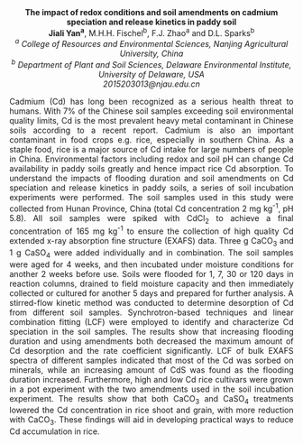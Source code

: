 <center><strong>The impact of redox conditions and soil amendments on cadmium speciation and release kinetics in paddy soil</strong>

<center><strong>Jiali Yan<sup>a</sup></strong>, M.H.H. Fischel<sup>b</sup>, F.J. Zhao<sup>a</sup> and D.L. Sparks<sup>b</sup>

<center><i><sup>a</sup> College of Resources and Environmental Sciences, Nanjing
Agricultural University, China </i>

<center><i><sup>b</sup> Department of Plant and Soil Sciences, Delaware Environmental
Institute, University of Delaware, USA</i>

<center><i>2015203013@njau.edu.cn</i>

<p style=text-align:justify>Cadmium (Cd) has long been recognized as a serious health threat to
humans. With 7% of the Chinese soil samples exceeding soil environmental
quality limits, Cd is the most prevalent heavy metal contaminant in
Chinese soils according to a recent report. Cadmium is also an important
contaminant in food crops e.g. rice, especially in southern China. As a
staple food, rice is a major source of Cd intake for large numbers of
people in China. Environmental factors including redox and soil pH can
change Cd availability in paddy soils greatly and hence impact rice Cd
absorption. To understand the impacts of flooding duration and soil
amendments on Cd speciation and release kinetics in paddy soils, a
series of soil incubation experiments were performed. The soil samples
used in this study were collected from Hunan Province, China (total Cd
concentration 2 mg kg<sup>-1</sup>, pH 5.8). All soil samples were spiked with
CdCl<sub>2</sub> to achieve a final concentration of 165 mg kg<sup>-1</sup> to ensure the
collection of high quality Cd extended x-ray absorption fine structure
(EXAFS) data. Three g CaCO<sub>3</sub> and 1 g CaSO<sub>4</sub> were added individually
and in combination. The soil samples were aged for 4 weeks, and then
incubated under moisture conditions for another 2 weeks before use.
Soils were flooded for 1, 7, 30 or 120 days in reaction columns, drained
to field moisture capacity and then immediately collected or cultured
for another 5 days and prepared for further analysis. A stirred-flow
kinetic method was conducted to determine desorption of Cd from
different soil samples. Synchrotron-based techniques and linear
combination fitting (LCF) were employed to identify and characterize Cd
speciation in the soil samples. The results show that increasing
flooding duration and using amendments both decreased the maximum amount
of Cd desorption and the rate coefficient significantly. LCF of bulk
EXAFS spectra of different samples indicated that most of the Cd was
sorbed on minerals, while an increasing amount of CdS was found as the
flooding duration increased. Furthermore, high and low Cd rice cultivars
were grown in a pot experiment with the two amendments used in the soil
incubation experiment. The results show that both CaCO<sub>3</sub> and CaSO<sub>4</sub>
treatments lowered the Cd concentration in rice shoot and grain, with
more reduction with CaCO<sub>3</sub>. These findings will aid in developing
practical ways to reduce Cd accumulation in rice.
